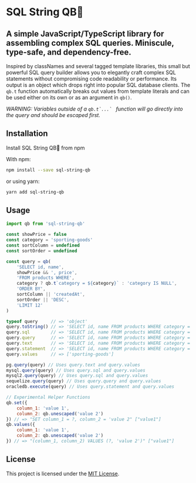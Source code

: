 # SQL String QB🏈

## A simple JavaScript/TypeScript library for assembling complex SQL queries. Miniscule, type-safe, and dependency-free.

Inspired by classNames and several tagged template libraries, this small but powerful SQL query builder allows you to elegantly craft complex SQL statements without compromising code readability or performance. Its output is an object which drops right into popular SQL database clients. The `qb.t` function automatically breaks out values from template literals and can be used either on its own or as an argument in `qb()`.

_WARNING: Variables outside of a ``qb.t`...` `` function will go directly into the query and should be escaped first._

## Installation

Install SQL String QB🏈 from npm

With npm:
```bash
npm install --save sql-string-qb
```
or using yarn:
```bash
yarn add sql-string-qb
```

## Usage

```javascript
import qb from 'sql-string-qb' 

const showPrice = false
const category = 'sporting-goods'
const sortColumn = undefined
const sortOrder = undefined

const query = qb(
    'SELECT id, name',
    showPrice && ', price',
    'FROM products WHERE',
    category ? qb.t`category = ${category}` : 'category IS NULL',
    'ORDER BY',
    sortColumn || 'createdAt',
    sortOrder || 'DESC',
    'LIMIT 12'
)

typeof query     // => 'object'
query.toString() // => 'SELECT id, name FROM products WHERE category = ? ORDER BY createdAt DESC LIMIT 12'
query.sql        // => 'SELECT id, name FROM products WHERE category = ? ORDER BY createdAt DESC LIMIT 12'
query.query      // => 'SELECT id, name FROM products WHERE category = ? ORDER BY createdAt DESC LIMIT 12'
query.text       // => 'SELECT id, name FROM products WHERE category = $1 ORDER BY createdAt DESC LIMIT 12'
query.statement  // => 'SELECT id, name FROM products WHERE category = :1 ORDER BY createdAt DESC LIMIT 12'
query.values     // => ['sporting-goods']

pg.query(query) // Uses query.text and query.values
mysql.query(query) // Uses query.sql and query.values
mysql2.query(query) // Uses query.sql and query.values
sequelize.query(query) // Uses query.query and query.values
oracledb.execute(query) // Uses query.statement and query.values

// Experimental Helper Functions
qb.set({
    column_1: 'value 1',
    column_2: qb.unescaped('value 2')
}) // => "SET column_1 = ?, column_2 = 'value 2" ["value1"]
qb.values({
    column_1: 'value 1',
    column_2: qb.unescaped('value 2')
}) // => "(column_1, column_2) VALUES (?, 'value 2')" ["value1"]
```

## License

This project is licensed under the [MIT License](LICENSE).